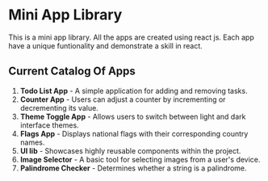 # Mini App Library

This is a mini app library. All the apps are created using react js. Each app have a unique funtionality and demonstrate a skill in react. 

## Current Catalog Of Apps

1. **Todo List App** - A simple application for adding and removing tasks.
2. **Counter App** - Users can adjust a counter by incrementing or decrementing its value.
3. **Theme Toggle App** - Allows users to switch between light and dark interface themes.
4. **Flags App** - Displays national flags with their corresponding country names.
5. **UI lib** - Showcases highly reusable components within the project.
6. **Image Selector** - A basic tool for selecting images from a user's device.
7. **Palindrome Checker** - Determines whether a string is a palindrome.